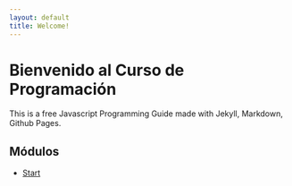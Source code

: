 ```yaml
---
layout: default
title: Welcome!
---
```


# Bienvenido al Curso de Programación

This is a free Javascript Programming Guide made with Jekyll, Markdown, Github Pages.

## Módulos

- [Start](start/home.md)